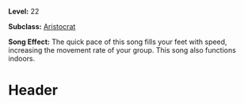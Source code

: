 <!-- TITLE: Song: Rhythm Of Speed -->
<!-- SUBTITLE:  -->

**Level:** 22

**Subclass:** [Aristocrat](aristrocrat)

**Song Effect:** The quick pace of this song fills your feet with speed, increasing the movement rate of your group.  This song also functions indoors.

# Header